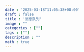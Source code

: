 ```yaml
---
date : '2025-03-18T11:05:38+08:00'
draft : false
title : '消息队列'
image : ""
categories : [""]
tags : [""]
description : ""
math : true
---
```

